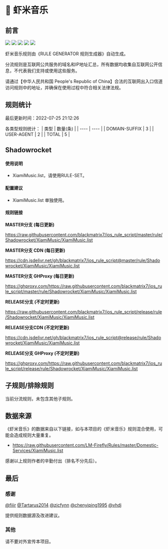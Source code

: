 # 🧸 虾米音乐

## 前言

![](https://shields.io/badge/-移除重复规则-ff69b4) ![](https://shields.io/badge/-DOMAIN与DOMAIN--SUFFIX合并-green) ![](https://shields.io/badge/-DOMAIN--SUFFIX间合并-critical) ![](https://shields.io/badge/-DOMAIN--SUFFIX与DOMAIN--KEYWORD合并-blue) ![](https://shields.io/badge/-IP--CIDR(6)合并-blueviolet) 

虾米音乐规则由《RULE GENERATOR 规则生成器》自动生成。

分流规则是互联网公共服务的域名和IP地址汇总，所有数据均收集自互联网公开信息，不代表我们支持或使用这些服务。

请通过【中华人民共和国 People's Republic of China】合法的互联网出入口信道访问规则中的地址，并确保在使用过程中符合相关法律法规。

## 规则统计

最后更新时间：2022-07-25 21:12:26

各类型规则统计：
| 类型 | 数量(条)  | 
| ---- | ----  |
| DOMAIN-SUFFIX | 3  | 
| USER-AGENT | 2  | 
| TOTAL | 5  | 


## Shadowrocket 

#### 使用说明
- XiamiMusic.list，请使用RULE-SET。

#### 配置建议
- XiamiMusic.list 单独使用。

#### 规则链接
**MASTER分支 (每日更新)**

https://raw.githubusercontent.com/blackmatrix7/ios_rule_script/master/rule/Shadowrocket/XiamiMusic/XiamiMusic.list

**MASTER分支 CDN (每日更新)**

https://cdn.jsdelivr.net/gh/blackmatrix7/ios_rule_script@master/rule/Shadowrocket/XiamiMusic/XiamiMusic.list

**MASTER分支 GHProxy (每日更新)**

https://ghproxy.com/https://raw.githubusercontent.com/blackmatrix7/ios_rule_script/master/rule/Shadowrocket/XiamiMusic/XiamiMusic.list

**RELEASE分支 (不定时更新)**

https://raw.githubusercontent.com/blackmatrix7/ios_rule_script/release/rule/Shadowrocket/XiamiMusic/XiamiMusic.list

**RELEASE分支CDN (不定时更新)**

https://cdn.jsdelivr.net/gh/blackmatrix7/ios_rule_script@release/rule/Shadowrocket/XiamiMusic/XiamiMusic.list

**RELEASE分支 GHProxy (不定时更新)**

https://ghproxy.com/https://raw.githubusercontent.com/blackmatrix7/ios_rule_script/release/rule/Shadowrocket/XiamiMusic/XiamiMusic.list

## 子规则/排除规则


当前分流规则，未包含其他子规则。

## 数据来源

《虾米音乐》的数据来自以下链接，如与本项目的《虾米音乐》规则混合使用，可能会造成规则大量重复。

- https://raw.githubusercontent.com/LM-Firefly/Rules/master/Domestic-Services/XiamiMusic.list


感谢以上规则作者的辛勤付出（排名不分先后）。

## 最后

### 感谢

[@fiiir](https://github.com/fiiir) [@Tartarus2014](https://github.com/Tartarus2014) [@zjcfynn](https://github.com/zjcfynn) [@chenyiping1995](https://github.com/chenyiping1995) [@vhdj](https://github.com/vhdj)

提供规则数据源及改进建议。

### 其他

请不要对外宣传本项目。
